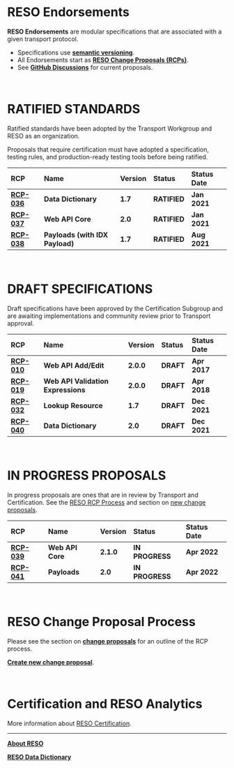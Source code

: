 # RESO Endorsements
**RESO Endorsements** are modular specifications that are associated with a given transport protocol.

* Specifications use [**semantic versioning**](https://semver.org/).
* All Endorsements start as [**RESO Change Proposals (RCPs)**](#reso-change-proposals). 
* See [**GitHub Discussions**](https://github.com/RESOStandards/transport/discussions) for current proposals.

<br />

# RATIFIED STANDARDS
Ratified standards have been adopted by the Transport Workgroup and RESO as an organization.

Proposals that require certification must have adopted a specification, testing rules, and production-ready testing tools before being ratified.

| RCP | Name | Version | Status | Status Date |
| :-- | :-- | :-- | :-- | :-- |
| [**RCP-036**](./data-dictionary.md) | **Data Dictionary** | **1.7** | **RATIFIED** | **Jan 2021** |
| [**RCP-037**](./web-api-core.md) | **Web API Core** | **2.0** | **RATIFIED** | **Jan 2021** |
| [**RCP-038**](./payloads.md) | **Payloads (with IDX Payload)** | **1.7** | **RATIFIED** | **Aug 2021** |

<br />

# DRAFT SPECIFICATIONS
Draft specifications have been approved by the Certification Subgroup and are awaiting implementations and community review prior to Transport approval.


| RCP | Name | Version | Status | Status Date |
| :-- | :-- | :-- | :-- | :-- |
| [**RCP-010**](./web-api-add-edit.md) | **Web API Add/Edit** | **2.0.0** | **DRAFT** | **Apr 2017** |
| [**RCP-019**](./web-api-validation-expression.md) | **Web API Validation Expressions** | **2.0.0** | **DRAFT** | **Apr 2018** |
| [**RCP-032**](https://github.com/RESOStandards/transport/blob/rcp-032-lookup-resource-dd-1.7-minor/data-dictionary.md) | **Lookup Resource** | **1.7** | **DRAFT** | **Dec 2021** |
| [**RCP-040**](https://github.com/RESOStandards/transport/blob/rcp-040-data-dictionary-2.0-endorsement-major-dd-1.7/data-dictionary.md) | **Data Dictionary** | **2.0** | **DRAFT** | **Dec 2021** |

<br />

# IN PROGRESS PROPOSALS

In progress proposals are ones that are in review by Transport and Certification. See the [RESO RCP Process](./reso-rcp-process.md) and section on [new change proposals](./reso-rcp-process.md#new-change-proposals).

| RCP | Name | Version | Status | Status Date |
| :-- | :-- | :-- | :-- | :-- |
| [**RCP-039**](https://github.com/RESOStandards/transport/blob/22-web-api-core-210-specification/web-api-core.md) | **Web API Core** | **2.1.0** | **IN PROGRESS** | **Apr 2022** |
| [**RCP-041**](https://github.com/RESOStandards/transport/blob/23-payloads-20-specification/payloads.md) | **Payloads** | **2.0** | **IN PROGRESS** | **Apr 2022** |

<br />

# RESO Change Proposal Process
Please see the section on [**change proposals**](./reso-rcp-process.md#reso-change-proposal-rcp-process) for an outline of the RCP process.

[**Create new change proposal**](./reso-rcp-process.md#new-change-proposals).

<br />

# Certification and RESO Analytics
More information about [RESO Certification](./certification-reso-analytics.md).

---

[**About RESO**](https://reso.org)

[**RESO Data Dictionary**](https://ddwiki.reso.org)


